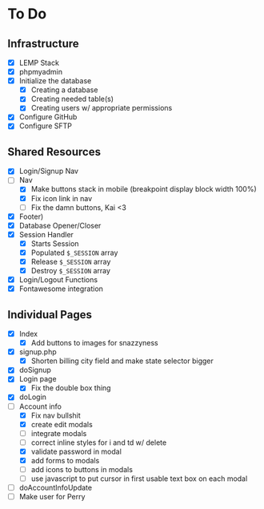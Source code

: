 # To Do

## Infrastructure
- [x] LEMP Stack
- [x] phpmyadmin
- [x] Initialize the database
	- [x] Creating a database
	- [x] Creating needed table(s)
	- [x] Creating users w/ appropriate permissions
- [x] Configure GitHub
- [x] Configure SFTP

## Shared Resources
- [x] Login/Signup Nav
- [ ] Nav
	- [x] Make buttons stack in mobile (breakpoint display block width 100%)
	- [x] Fix icon link in nav
	- [ ] Fix the damn buttons, Kai <3
- [x] Footer)
- [x] Database Opener/Closer
- [x] Session Handler
	- [x] Starts Session
	- [x] Populated `$_SESSION` array
	- [x] Release `$_SESSION` array
	- [x] Destroy `$_SESSION` array
- [x] Login/Logout Functions
- [x] Fontawesome integration

## Individual Pages
- [x] Index
	- [x] Add buttons to images for snazzyness
- [x] signup.php
	- [x] Shorten billing city field and make state selector bigger
- [x] doSignup
- [x] Login page
    - [x] Fix the double box thing
- [x] doLogin
- [ ] Account info
	- [x] Fix nav bullshit
	- [x] create edit modals
	- [ ] integrate modals
	- [ ] correct inline styles for i and td w/ delete
	- [x] validate password in modal
	- [x] add forms to modals
	- [ ] add icons to buttons in modals
	- [ ] use javascript to put cursor in first usable text box on each modal
- [ ] doAccountInfoUpdate
- [ ] Make user for Perry